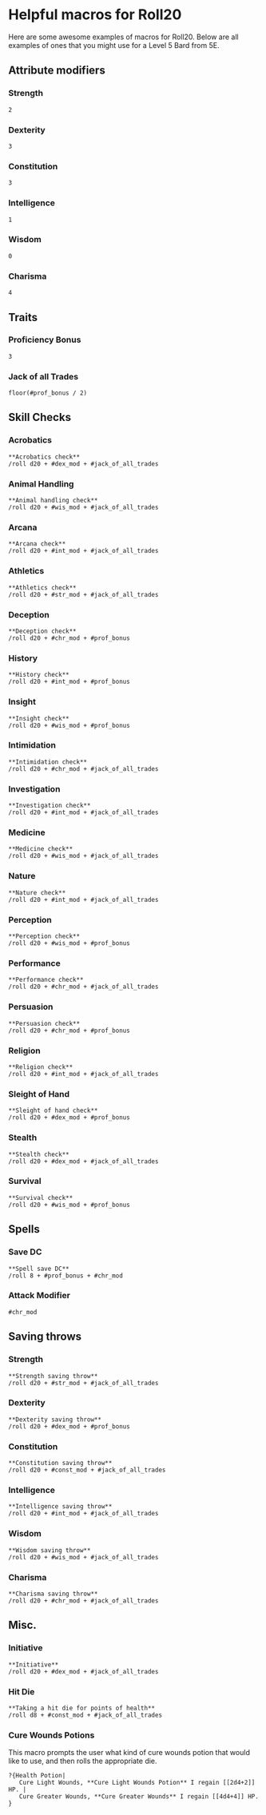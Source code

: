 # Helpful macros for Roll20
Here are some awesome examples of macros for Roll20. Below are all examples of ones that you might use for a Level 5 Bard from 5E.

## Attribute modifiers

### Strength
```
2
```

### Dexterity
```
3
```

### Constitution
```
3
```

### Intelligence
```
1
```

### Wisdom
```
0
```

### Charisma
```
4
```

## Traits

### Proficiency Bonus
```
3
```

### Jack of all Trades
```
floor(#prof_bonus / 2)
```

## Skill Checks

### Acrobatics
```
**Acrobatics check**
/roll d20 + #dex_mod + #jack_of_all_trades
```

### Animal Handling
```
**Animal handling check**
/roll d20 + #wis_mod + #jack_of_all_trades
```

### Arcana
```
**Arcana check**
/roll d20 + #int_mod + #jack_of_all_trades
```

### Athletics
```
**Athletics check**
/roll d20 + #str_mod + #jack_of_all_trades
```

### Deception
```
**Deception check**
/roll d20 + #chr_mod + #prof_bonus
```

### History
```
**History check**
/roll d20 + #int_mod + #prof_bonus
```

### Insight
```
**Insight check**
/roll d20 + #wis_mod + #prof_bonus
```

### Intimidation
```
**Intimidation check**
/roll d20 + #chr_mod + #jack_of_all_trades
```

### Investigation
```
**Investigation check**
/roll d20 + #int_mod + #jack_of_all_trades
```

### Medicine
```
**Medicine check**
/roll d20 + #wis_mod + #jack_of_all_trades
```

### Nature
```
**Nature check**
/roll d20 + #int_mod + #jack_of_all_trades
```

### Perception
```
**Perception check**
/roll d20 + #wis_mod + #prof_bonus
```

### Performance
```
**Performance check**
/roll d20 + #chr_mod + #jack_of_all_trades
```

### Persuasion
```
**Persuasion check**
/roll d20 + #chr_mod + #prof_bonus
```

### Religion
```
**Religion check**
/roll d20 + #int_mod + #jack_of_all_trades
```

### Sleight of Hand
```
**Sleight of hand check**
/roll d20 + #dex_mod + #prof_bonus
```

### Stealth
```
**Stealth check**
/roll d20 + #dex_mod + #jack_of_all_trades
```

### Survival
```
**Survival check**
/roll d20 + #wis_mod + #prof_bonus
```

## Spells

### Save DC
```
**Spell save DC**
/roll 8 + #prof_bonus + #chr_mod
```

### Attack Modifier
```
#chr_mod
```

## Saving throws

### Strength
```
**Strength saving throw**
/roll d20 + #str_mod + #jack_of_all_trades
```

### Dexterity
```
**Dexterity saving throw**
/roll d20 + #dex_mod + #prof_bonus
```

### Constitution
```
**Constitution saving throw**
/roll d20 + #const_mod + #jack_of_all_trades
```

### Intelligence
```
**Intelligence saving throw**
/roll d20 + #int_mod + #jack_of_all_trades
```

### Wisdom
```
**Wisdom saving throw**
/roll d20 + #wis_mod + #jack_of_all_trades
```

### Charisma
```
**Charisma saving throw**
/roll d20 + #chr_mod + #jack_of_all_trades
```

## Misc.

### Initiative
```
**Initiative**
/roll d20 + #dex_mod + #jack_of_all_trades
```

### Hit Die
```
**Taking a hit die for points of health**
/roll d8 + #const_mod + #jack_of_all_trades
```

### Cure Wounds Potions
This macro prompts the user what kind of cure wounds potion that would like to use, and then rolls the appropriate die.

```
?{Health Potion|
   Cure Light Wounds, **Cure Light Wounds Potion** I regain [[2d4+2]] HP. |
   Cure Greater Wounds, **Cure Greater Wounds** I regain [[4d4+4]] HP.
}
```
